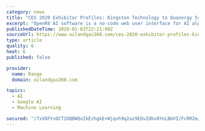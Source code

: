 ```yaml
---
category: news
title: "CES 2020 Exhibitor Profiles: Kingston Technology to Quanergy Systems"
excerpt: "OpenR8 AI software is a no-code web user interface for AI algorithms which can make AI much easier. It's also portable green software with Python, CUDA, cuDNN, TensorFlow, Keras, PyTorch, OpenVINO, TensorRT, Caffe, Spyder, Jupyter Notebook, Jupyter Lab, pip, conda, etc. LeddarTech provides the most versatile and scalable auto and mobility LiDAR ..."
publishedDateTime: 2020-01-03T22:21:00Z
sourceUrl: https://www.oilandgas360.com/ces-2020-exhibitor-profiles-kingston-technology-to-quanergy-systems/
type: article
quality: 6
heat: 6
published: false

provider:
  name: Range
  domain: oilandgas360.com

topics:
  - AI
  - Google AI
  - Machine Learning

secured: "/7xVDFtvOCT1OQBWQxIkEzhgkE+Wjqvh9q2az9EOvZdbv8YnLBmVI/FcRR2m/tKD83xtPe8cH3wORRFLa/bU7UjIYzUxyuQv04+OSbLOoumShnv/kjg48Zc+pxvWU5G0rxDN6ocuTVlY8i/MtdRvOEi9mg+OjNH7uaxt4U+xWJ8jCp/YGrvVxQZQjwrwGxdr/5K9ogdDBmZ6R/eWAkwTyts7M16qqVY44mGUQFgPuzERrsqzC7MjbTVba0h61RleDa+f7q6ywz9Saiguq3X1PQ==;Db2y4wEh6zDSAvuGR1AR4A=="
---
```


